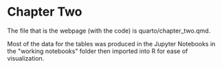 # Chapter Two

The file that is the webpage (with the code) is quarto/chapter_two.qmd. 

Most of the data for the tables was produced in the Jupyter Notebooks in the "working notebooks" folder then imported into R for ease of
visualization. 